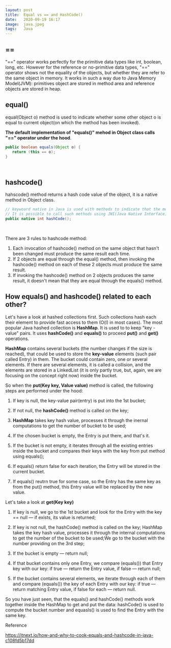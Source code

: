 ```yaml
---
layout: post
title:  Equal vs == and HashCode()
date:   2020-09-19 16:17
image:  java.jpeg
tags:   Java
---
```


## == 

"==" operator works perfectly for the primitive data types like int, boolean, long, etc. However for the reference or no-primitive data types, "==" operator shows not the equality of the objects, but whether they are refer to the same object in memory. It works in such a way due to Java Memory Model(JVM): primitives object are stored in method area and reference objects are stored in heap.

## equal()

equal(Object o) method is used to indicate whether some other object o is equal to current object(on which the method has been invoked).

**The default implementation of "equals()" mehod in Object class calls "==" operator under the hood**.

```java
public boolean equals(Object o) {
   return (this == o);
}
```

<!-- Line breaks -->
<br/>

## hashcode()

hahscode() method returns a hash code value of the object, it is a native method in Object class.

```java
// keywoard native in Java is used with methods to indicate that the method is implemented in other language. 
// It is possible to call such methods using JNI(Java Native Interface).
public native int hashCode();
```

<!-- Line breaks -->
<br/>

There are 3 rules to hashcode method:

1. Each invocation of hashcode() method on the same object that hasn't been changed must produce the same result each time.
2. If 2 objects are equal through the equal() method, then invoking the hashcode() method on each of these 2 objects must produce the same result.
3. If invoking the hashcode() method on 2 objects produces the same result, it doesn't mean that they are equal through the equals() method.

## How equals() and hashcode() related to each other?

Let's have a look at hashed collections first. Such collections hash each their element to provide fast access to them (O(l) in most cases). The most popular Java hashed collection is **HashMap**. It is used to to keep "key - value" pairs. It uses **hashCode()** and **equals()** to proceed **put()** and **get()** operations. 

**HashMap** contains several buckets (the number changes if the size is reached), that could be used to store the **key-value** elements (such pair called Entry) in them. The bucket could contain zero, one or several elements. If there are several elements, it is called a collision, and the elements are stored in a LinkedList (it is only partly true, but, again, we are focusing on the concept right now) inside the bucket.

So when the **put(Key key, Value value)** method is called, the following steps are performed under the hood:

1. If key is null, the key-value pair(entry) is put into the 1st bucket; 
   
2. If not null, the **hashCode()** method is called on the key;
   
3. **HashMap** takes key hash value, processes it through the inernal computations to get the number of bucket to be used;
   
4. If the chosen bucket is empty, the Entry is put there, and that's it.
   
5. If the bucket is not empty, it iterates through all the existing entries inside the bucket and compares their keys with the key from put method using equals();

6. If equals() return false for each iteration, the Entry will be stored in the current bucket. 

7. If equals() reutrn true for some case, so the Entry has the same key as from the put() method, this Entry value will be replaced by the new value.

Let's take a look at **get(Key key)**

1. If key is null, we go to the 1st bucket and look for the Entry with the key == null — if exists, its value is returned;

2. If key is not null, the hashCode() method is called on the key;
HashMap takes the key hash value, processes it through the internal computations to get the number of the bucket to be used;We go to the bucket with the number providing on the 3rd step;

3. If the bucket is empty — return null;

4. If that bucket contains only one Entry, we compare (equals()) that Entry key with our key: if true — return the Entry value, if false — return null;

5. If the bucket contains several elements, we iterate through each of them and compare (equals()) the key of each Entry with our key: if true — return matching Entry value, if false for each — return null.

So you have just seen, that the equals() and hashCode() methods work together inside the HashMap to get and put the data: hashCode() is used to compute the bucket number and equasls() is used to find the Entry with the same key.


Reference

<https://itnext.io/how-and-why-to-cook-equals-and-hashcode-in-java-c108fd5b17dd>